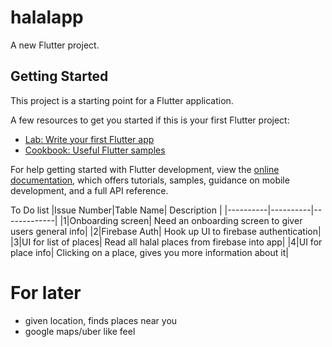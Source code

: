 # halalapp

A new Flutter project.

## Getting Started

This project is a starting point for a Flutter application.

A few resources to get you started if this is your first Flutter project:

- [Lab: Write your first Flutter app](https://docs.flutter.dev/get-started/codelab)
- [Cookbook: Useful Flutter samples](https://docs.flutter.dev/cookbook)

For help getting started with Flutter development, view the
[online documentation](https://docs.flutter.dev/), which offers tutorials,
samples, guidance on mobile development, and a full API reference.

To Do list
|Issue Number|Table Name| Description |
|----------|----------|-------------|
|1|Onboarding screen| Need an onboarding screen to giver users general info|
|2|Firebase Auth| Hook up UI to firebase authentication|
|3|UI for list of places| Read all halal places from firebase into app|
|4|UI for place info| Clicking on a place, gives you more information about it|



# For later
- given location, finds places near you
- google maps/uber like feel
